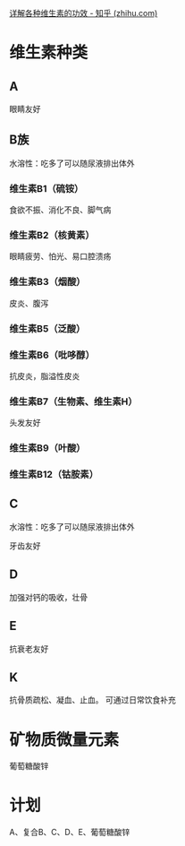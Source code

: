 [详解各种维生素的功效 - 知乎 (zhihu.com)](https://zhuanlan.zhihu.com/p/158887719)

# 维生素种类

## A
眼睛友好

## B族
水溶性：吃多了可以随尿液排出体外

### 维生素B1（硫铵）
食欲不振、消化不良、脚气病

### 维生素B2（核黄素）
眼睛疲劳、怕光、易口腔溃疡

### 维生素B3（烟酸）
皮炎、腹泻

### 维生素B5（泛酸）

### 维生素B6（吡哆醇）
抗皮炎，脂溢性皮炎

### 维生素B7（生物素、维生素H）
头发友好

### 维生素B9（叶酸）


### 维生素B12（钴胺素）

## C
水溶性：吃多了可以随尿液排出体外

牙齿友好

## D
加强对钙的吸收，壮骨

## E
抗衰老友好

## K
抗骨质疏松、凝血、止血。
可通过日常饮食补充


# 矿物质微量元素

葡萄糖酸锌


# 计划

A、复合B、C、D、E、葡萄糖酸锌

